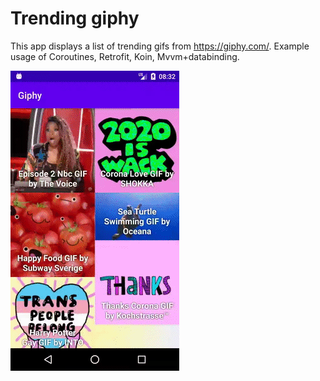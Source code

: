 # Trending giphy

This app displays a list of trending gifs from https://giphy.com/. Example usage of Coroutines, Retrofit, Koin, Mvvm+databinding.

![](https://github.com/VolodymyrMachekhin/Trending-Gifs/blob/master/app.gif?raw=true)

